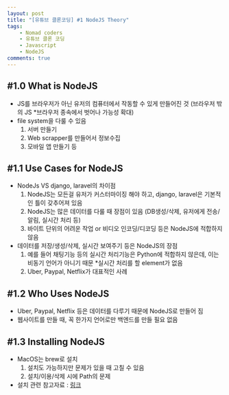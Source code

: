 ```yaml
---
layout: post
title: "[유튜브 클론코딩] #1 NodeJS Theory"
tags: 
    - Nomad coders
    - 유튜브 클론 코딩
    - Javascript
    - NodeJS
comments: true
---
```


## #1.0 What is NodeJS
* JS를 브라우저가 아닌 유저의 컴퓨터에서 작동할 수 있게 만들어진 것 (브라우저 밖의 JS *브라우저 종속에서 벗어나 가능성 확대)
* file system을 다룰 수 있음
  1. 서버 만들기
  2. Web scrapper를 만들어서 정보수집
  3. 모바일 앱 만들기 등


## #1.1 Use Cases for NodeJS
* NodeJs VS django, laravel의 차이점
  1. NodeJS는 모든걸 유저가 커스터마이징 해야 하고, django, laravel은 기본적인 틀이 갖추어져 있음
  2. NodeJS는 많은 데이터를 다룰 때 장점이 있음 (DB생성/삭제, 유저에게 전송/알림, 실시간 처리 등)
  3. 바이트 단위의 어려운 작업 or 비디오 인코딩/디코딩 등은 NodeJS에 적합하지 않음
* 데이터를 저장/생성/삭제, 실시간 보여주기 등은 NodeJS의 장점
  1. 예를 들어 채팅기능 등의 실시간 처리기능은 Python에 적합하지 않은데, 이는 비동기 언어가 아니기 때문 *실시간 처리를 할 element가 없음
  2. Uber, Paypal, Netflix가 대표적인 사례


## #1.2 Who Uses NodeJS
* Uber, Paypal, Netflix 등은 데이터를 다루기 때문에 NodeJS로 만들어 짐
* 웹사이트를 만들 때, 꼭 한가지 언어로만 백엔드를 만들 필요 없음


## #1.3 Installing NodeJS
* MacOS는 brew로 설치
  1. 설치도 가능하지만 문제가 있을 때 고칠 수 있음
  2. 설치/이용/삭제 시에 Path의 문제
* 설치 관련 참고자료 : [링크](https://www.dyclassroom.com/howto-mac/how-to-install-nodejs-and-npm-on-mac-using-homebrew)
